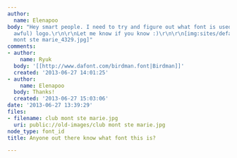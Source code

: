 ```yaml
---
author:
  name: Elenapoo
body: "Hey smart people. I need to try and figure out what font is used in the (god
  awful) logo.\r\n\r\nLet me know if you know :)\r\n\r\n[img:sites/default/files/old-images/club
  mont ste marie_4329.jpg]"
comments:
- author:
    name: Ryuk
  body: '[[http://www.dafont.com/birdman.font|Birdman]]'
  created: '2013-06-27 14:01:25'
- author:
    name: Elenapoo
  body: Thanks!
  created: '2013-06-27 15:03:06'
date: '2013-06-27 13:39:29'
files:
- filename: club mont ste marie.jpg
  uri: public://old-images/club mont ste marie.jpg
node_type: font_id
title: Anyone out there know what font this is?

---
```

